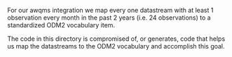 For our awqms integration we map every one datastream with at least 1 observation every month in the past 2 years (i.e. 24 observations) to a standardized ODM2 vocabulary item.

The code in this directory is compromised of, or generates, code that helps us map the datastreams to the ODM2 vocabulary and accomplish this goal.
